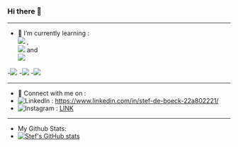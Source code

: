 ### Hi there 👋
________________________________________________________

- 🌱 I’m currently learning   :	
 ![](https://img.shields.io/badge/Code-JavaScript-informational?style=flat&logo=JavaScript&color=323330)  ,   
![](https://img.shields.io/badge/Code-CSS3-informational?style=flat&logo=CSS3&color=1572B6)   and   
![](https://img.shields.io/badge/Code-HTML5-informational?style=flat&logo=HTML5&color=E34F26)

-![](https://img.shields.io/badge/Code-JavaScript-informational?style=flat&logo=JavaScript&color=323330)
-![](https://img.shields.io/badge/Code-CSS3-informational?style=flat&logo=CSS3&color=1572B6)
-![](https://img.shields.io/badge/Code-HTML5-informational?style=flat&logo=HTML5&color=E34F26)
________________________________________________________

- 💬 Connect with me on :
- ![LinkedIn](https://img.shields.io/badge/linkedin-%230077B5.svg?style=for-the-badge&logo=linkedin&logoColor=white) : https://www.linkedin.com/in/stef-de-boeck-22a802221/
- ![Instagram](https://img.shields.io/badge/<Instagram>-%23E4405F.svg?style=for-the-badge&logo=Instagram&logoColor=white) : <a href="https://www.instagram.com/stef_dbk/"> LINK </a>

________________________________________________________

- My Github Stats:
- [![Stef's GitHub stats](https://github-readme-stats.vercel.app/api?username=pgm-stefdebo3)](https://github.com/anuraghazra/github-readme-stats)
